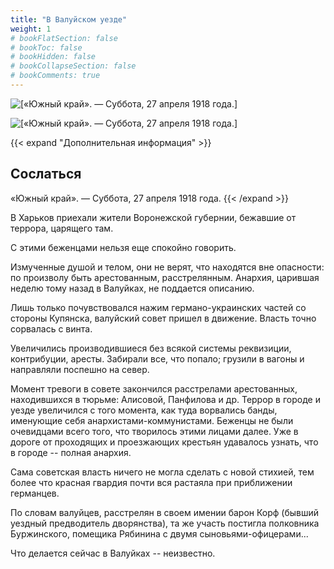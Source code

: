 ```yaml
---
title: "В Валуйском уезде"
weight: 1
# bookFlatSection: false
# bookToc: false
# bookHidden: false
# bookCollapseSection: false
# bookComments: true
---
```


![[«Южный край». — Суббота, 27 апреля 1918 года.]](/static/img/papers/yug10.JPG)

![[«Южный край». — Суббота, 27 апреля 1918 года.]](/static/img/papers/yug11.JPG)

{{< expand "Дополнительная информация" >}}
## Сослаться
«Южный край». — Суббота, 27 апреля 1918 года.
{{< /expand >}}

В Харьков приехали жители Воронежской губернии, бежавшие от террора, царящего там. 

С этими беженцами нельзя еще спокойно говорить.

Измученные душой и телом, они не верят, что находятся вне опасности: по произволу быть арестованным, расстрелянным. Анархия, царившая неделю тому назад в Валуйках, не поддается описанию.

Лишь только почувствовался нажим германо-украинских частей со стороны Купянска, валуйский совет пришел в движение. Власть точно сорвалась с винта.

Увеличились производившиеся без всякой системы реквизиции, контрибуции, аресты. Забирали все, что попало; грузили в вагоны и направляли поспешно на север.

Момент тревоги в совете закончился расстрелами арестованных, находившихся в тюрьме: Алисовой, Панфилова и др. Террор в городе и уезде увеличился с того момента, как туда ворвались банды, именующие себя анархистами-коммунистами. Беженцы не были очевидцами всего того, что творилось этими лицами далее. Уже в дороге от проходящих и проезжающих крестьян удавалось узнать, что в городе -- полная анархия.

Сама советская власть ничего не могла сделать с новой стихией, тем более что красная гвардия почти вся растаяла при приближении германцев. 

По словам валуйцев, расстрелян в своем имении барон Корф (бывший уездный предводитель дворянства), та же участь постигла полковника Буржинского, помещика Рябинина с двумя сыновьями-офицерами...

Что делается сейчас в Валуйках -- неизвестно. 
